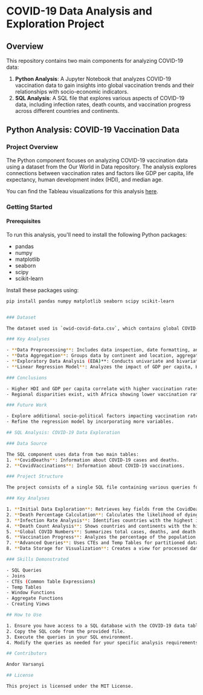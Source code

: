 # COVID-19 Data Analysis and Exploration Project

## Overview

This repository contains two main components for analyzing COVID-19 data:

1. **Python Analysis**: A Jupyter Notebook that analyzes COVID-19 vaccination data to gain insights into global vaccination trends and their relationships with socio-economic indicators.
2. **SQL Analysis**: A SQL file that explores various aspects of COVID-19 data, including infection rates, death counts, and vaccination progress across different countries and continents.

## Python Analysis: COVID-19 Vaccination Data

### Project Overview

The Python component focuses on analyzing COVID-19 vaccination data using a dataset from the Our World in Data repository. The analysis explores connections between vaccination rates and factors like GDP per capita, life expectancy, human development index (HDI), and median age.

You can find the Tableau visualizations for this analysis [here](https://public.tableau.com/app/profile/andor.varsanyi5689/viz/COVID-19_17283452139880/Dashboard).

### Getting Started

#### Prerequisites

To run this analysis, you'll need to install the following Python packages:

- pandas
- numpy
- matplotlib
- seaborn
- scipy
- scikit-learn

Install these packages using:

```bash
pip install pandas numpy matplotlib seaborn scipy scikit-learn


### Dataset

The dataset used is `owid-covid-data.csv`, which contains global COVID-19 vaccination data. Ensure the CSV file is located in the same directory as the script.

### Key Analyses

- **Data Preprocessing**: Includes data inspection, date formatting, and handling null values.
- **Data Aggregation**: Groups data by continent and location, aggregating socio-economic indicators.
- **Exploratory Data Analysis (EDA)**: Conducts univariate and bivariate analyses.
- **Linear Regression Model**: Analyzes the impact of GDP per capita, HDI, and median age on vaccination ratios.

### Conclusions

- Higher HDI and GDP per capita correlate with higher vaccination rates.
- Regional disparities exist, with Africa showing lower vaccination rates.

### Future Work

- Explore additional socio-political factors impacting vaccination rates.
- Refine the regression model by incorporating more variables.

## SQL Analysis: COVID-19 Data Exploration

### Data Source

The SQL component uses data from two main tables:
1. **CovidDeaths**: Information about COVID-19 cases and deaths.
2. **CovidVaccinations**: Information about COVID-19 vaccinations.

### Project Structure

The project consists of a single SQL file containing various queries for different analyses.

### Key Analyses

1. **Initial Data Exploration**: Retrieves key fields from the CovidDeaths table.
2. **Death Percentage Calculation**: Calculates the likelihood of dying if contracting COVID-19 in the United States.
3. **Infection Rate Analysis**: Identifies countries with the highest infection rates.
4. **Death Count Analysis**: Shows countries and continents with the highest death counts.
5. **Global COVID Numbers**: Summarizes total cases, deaths, and death percentage worldwide.
6. **Vaccination Progress**: Analyzes the percentage of the population vaccinated.
7. **Advanced Queries**: Uses CTEs and Temp Tables for partitioned data calculations.
8. **Data Storage for Visualization**: Creates a view for processed data visualization.

### Skills Demonstrated

- SQL Queries
- Joins
- CTEs (Common Table Expressions)
- Temp Tables
- Window Functions
- Aggregate Functions
- Creating Views

## How to Use

1. Ensure you have access to a SQL database with the COVID-19 data tables (CovidDeaths and CovidVaccinations).
2. Copy the SQL code from the provided file.
3. Execute the queries in your SQL environment.
4. Modify the queries as needed for your specific analysis requirements.

## Contributors

Andor Varsanyi

## License

This project is licensed under the MIT License.

